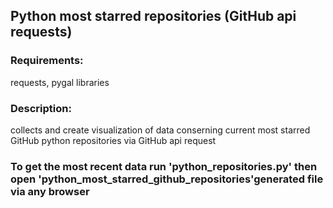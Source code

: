 ## Python most starred repositories (GitHub api requests)

### Requirements: 
  requests, pygal libraries

### Description:
  collects and create visualization of data conserning current most starred GitHub python repositories
  via GitHub api request

### To get the most recent data run 'python_repositories.py' then open 'python_most_starred_github_repositories'generated file via any browser
